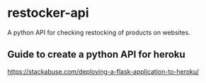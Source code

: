 # restocker-api
A python API for checking restocking of products on websites.  

## Guide to create a python API for heroku 
<https://stackabuse.com/deploying-a-flask-application-to-heroku/>

